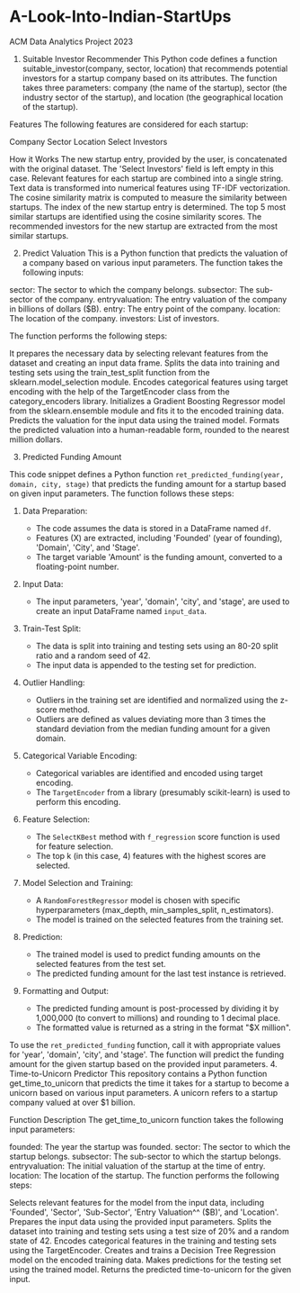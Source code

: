 # A-Look-Into-Indian-StartUps
ACM Data Analytics Project 2023

1. Suitable Investor Recommender
This Python code defines a function suitable_investor(company, sector, location) that recommends potential investors for a startup company based on its attributes. The function takes three parameters: company (the name of the startup), sector (the industry sector of the startup), and location (the geographical location of the startup).

Features
The following features are considered for each startup:

Company
Sector
Location
Select Investors

How it Works
The new startup entry, provided by the user, is concatenated with the original dataset. The 'Select Investors' field is left empty in this case.
Relevant features for each startup are combined into a single string.
Text data is transformed into numerical features using TF-IDF vectorization.
The cosine similarity matrix is computed to measure the similarity between startups.
The index of the new startup entry is determined.
The top 5 most similar startups are identified using the cosine similarity scores.
The recommended investors for the new startup are extracted from the most similar startups.


2. Predict Valuation
This is a Python function that predicts the valuation of a company based on various input parameters. The function takes the following inputs:

sector: The sector to which the company belongs.
subsector: The sub-sector of the company.
entryvaluation: The entry valuation of the company in billions of dollars ($B).
entry: The entry point of the company.
location: The location of the company.
investors: List of investors.

The function performs the following steps:

It prepares the necessary data by selecting relevant features from the dataset and creating an input data frame.
Splits the data into training and testing sets using the train_test_split function from the sklearn.model_selection module.
Encodes categorical features using target encoding with the help of the TargetEncoder class from the category_encoders library.
Initializes a Gradient Boosting Regressor model from the sklearn.ensemble module and fits it to the encoded training data.
Predicts the valuation for the input data using the trained model.
Formats the predicted valuation into a human-readable form, rounded to the nearest million dollars.


3. Predicted Funding Amount

This code snippet defines a Python function `ret_predicted_funding(year, domain, city, stage)` that predicts the funding amount for a startup based on given input parameters. The function follows these steps:

1. Data Preparation:
   - The code assumes the data is stored in a DataFrame named `df`.
   - Features (X) are extracted, including 'Founded' (year of founding), 'Domain', 'City', and 'Stage'.
   - The target variable 'Amount' is the funding amount, converted to a floating-point number.

2. Input Data:
   - The input parameters, 'year', 'domain', 'city', and 'stage', are used to create an input DataFrame named `input_data`.

3. Train-Test Split:
   - The data is split into training and testing sets using an 80-20 split ratio and a random seed of 42.
   - The input data is appended to the testing set for prediction.

4. Outlier Handling:
   - Outliers in the training set are identified and normalized using the z-score method.
   - Outliers are defined as values deviating more than 3 times the standard deviation from the median funding amount for a given domain.

5. Categorical Variable Encoding:
   - Categorical variables are identified and encoded using target encoding.
   - The `TargetEncoder` from a library (presumably scikit-learn) is used to perform this encoding.

6. Feature Selection:
   - The `SelectKBest` method with `f_regression` score function is used for feature selection.
   - The top k (in this case, 4) features with the highest scores are selected.

7. Model Selection and Training:
   - A `RandomForestRegressor` model is chosen with specific hyperparameters (max_depth, min_samples_split, n_estimators).
   - The model is trained on the selected features from the training set.

8. Prediction:
   - The trained model is used to predict funding amounts on the selected features from the test set.
   - The predicted funding amount for the last test instance is retrieved.

9. Formatting and Output:
   - The predicted funding amount is post-processed by dividing it by 1,000,000 (to convert to millions) and rounding to 1 decimal place.
   - The formatted value is returned as a string in the format "$X million".

To use the `ret_predicted_funding` function, call it with appropriate values for 'year', 'domain', 'city', and 'stage'. The function will predict the funding amount for the given startup based on the provided input parameters.
4. Time-to-Unicorn Predictor
This repository contains a Python function get_time_to_unicorn that predicts the time it takes for a startup to become a unicorn based on various input parameters. A unicorn refers to a startup company valued at over $1 billion.

Function Description
The get_time_to_unicorn function takes the following input parameters:

founded: The year the startup was founded.
sector: The sector to which the startup belongs.
subsector: The sub-sector to which the startup belongs.
entryvaluation: The initial valuation of the startup at the time of entry.
location: The location of the startup.
The function performs the following steps:

Selects relevant features for the model from the input data, including 'Founded', 'Sector', 'Sub-Sector', 'Entry Valuation^^ ($B)', and 'Location'.
Prepares the input data using the provided input parameters.
Splits the dataset into training and testing sets using a test size of 20% and a random state of 42.
Encodes categorical features in the training and testing sets using the TargetEncoder.
Creates and trains a Decision Tree Regression model on the encoded training data.
Makes predictions for the testing set using the trained model.
Returns the predicted time-to-unicorn for the given input.
